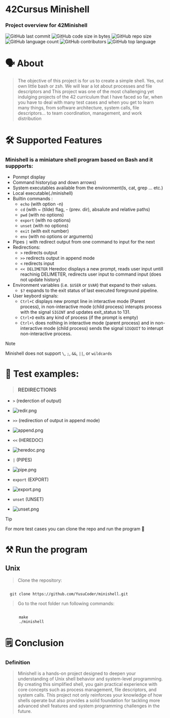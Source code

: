 # 42Cursus Minishell

### Project overview for 42Minishell 
![GitHub last commit](https://img.shields.io/github/last-commit/YusuCoder/minishell)
![GitHub code size in bytes](https://img.shields.io/github/languages/code-size/YusuCoder/minishell)
![GitHub repo size](https://img.shields.io/github/repo-size/YusuCoder/minishell)
![GitHub language count](https://img.shields.io/github/languages/count/YusuCoder/minishell)
![GitHub contributors](https://img.shields.io/github/contributors/YusuCoder/minishell)
![GitHub top language](https://img.shields.io/github/languages/top/YusuCoder/minishell)

# :speaking_head: About
> The objective of this project is for us to create a simple shell. Yes, out own little bash or zsh. We will lear a lot about processes and file descriptors and This project was one of the most challenging yet
  indulging projects of the 42 curriculum that I have faced so far, when you have to deal with many test cases and when you get to learn many things, from software architecture, system calls, file descriptors… to team coordination, management, and work distribution

# :hammer_and_wrench: Supported Features

### Minishell is a miniature shell program based on Bash and it suppports:
- Ponmpt display
- Command history(up and down arrows)
- System executables available from the environment(ls, cat, grep ... etc.)
- Local executable(./minishell)
- Builtin commands :
   - `echo` (with option -n)
   - `cd` (with ~ (tilde) flag, - (prev. dir), absalute and relative paths)
   - `pwd` (with no options)
   - `export` (with no options)
   - `unset` (with no options)
   - `exit` (with exit number)
   - `env` (with no options or arguments)
- Pipes `|` with redirect output from one command to input for the next
- Redirections:
     - `>` redirects output
     - `>>` redirects output in append mode
     - `<` redirects input
     - `<< DELIMETER` Heredoc displays a new prompt, reads user input untill reachinig DELIMETER, redirects user input to command input (does not update history)
- Environment variables (i.e. `$USER` or `$VAR`) that expand to their values.
    - `$?` expands to the exit status of last executed foreground pipeline.
- User keybord signals:
     - `Ctrl+C` displays new prompt line in interactive mode (Parent process), in non-interactive mode (child process) interupts process with the signal `SIGINT` and updates exit_status to 131.
     - `Ctrl+D` exits any  kind of process (if the prompt is empty)
     - `Ctrl+\` does nothing in interactive mode (parent process) and in non-interactive mode (child process) sends the signal `SIGQUIT` to interupt non-interactive process.
> [!NOTE]
> Minishell does not support `\`, `;`, `&&`, `||`, or `wildcards`

# :rocket: Test examples: 

> ### REDIRECTIONS
  - `>` (rederction of output)
    
  - ![redir.png](https://github.com/YusuCoder/minishell/blob/master/test_pics/redir.png)

  - `>>` (redirection of output in append mode)

  - ![append.png](https://github.com/YusuCoder/minishell/blob/master/test_pics/append.png)

  - `<<` (HEREDOC)

  - ![heredoc.png](https://github.com/YusuCoder/minishell/blob/master/test_pics/heredoc.png)

  - `|` (PIPES)

  - ![pipe.png](https://github.com/YusuCoder/minishell/blob/master/test_pics/pipe.png)

  - `export` (EXPORT)

  - ![export.png](https://github.com/YusuCoder/minishell/blob/master/test_pics/export.png)

  - `unset` (UNSET)

  - ![unset.png](https://github.com/YusuCoder/minishell/blob/master/test_pics/unset.png)




> [!TIP]
> For more test cases you can clone the repo and run the program :shushing_face:


# :hammer_and_pick: Run the program
## Unix
  > Clone the repository:
```

  git clone https://github.com/YusuCoder/minishell.git

``` 
> Go to the root folder run following commands:
```

      make
      ./minishell

```

# :spiral_notepad: Conclusion
### Definition
> Minishell is a hands-on project designed to deepen your understanding of Unix shell behavior and system-level programming. By creating this simplified shell,
> you gain practical experience with core concepts such as process management, file descriptors, and system calls. This project not only reinforces your knowledge
> of how shells operate but also provides a solid foundation for tackling more advanced shell features and system programming challenges in the future.
    
